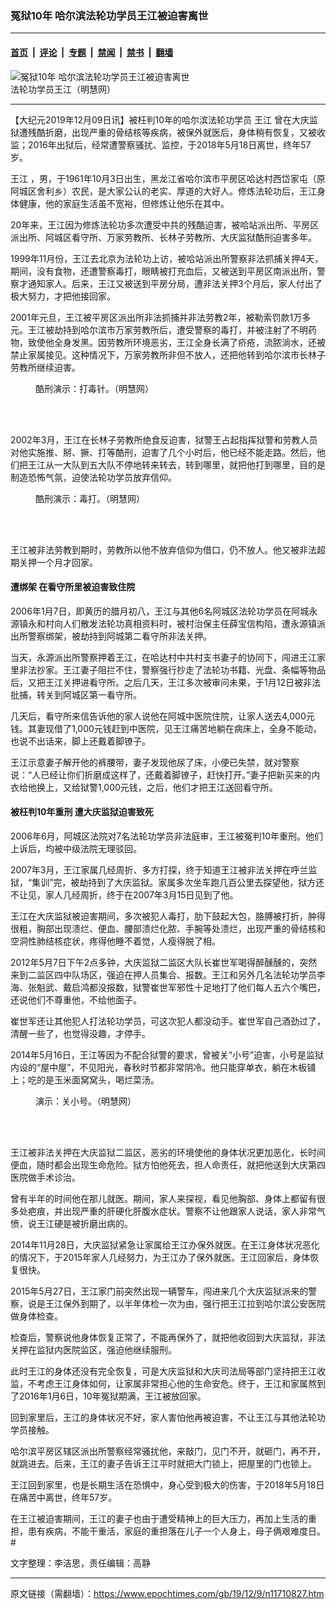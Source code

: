 ### 冤狱10年 哈尔滨法轮功学员王江被迫害离世

---

#### [首页](../../../..?n11710827) &nbsp;|&nbsp; [评论](../../../../../epoch-comment?n11710827) &nbsp;|&nbsp; [专题](../../../../../epoch-special?n11710827) &nbsp;|&nbsp; [禁闻](../../../../../epoch-news?n11710827) &nbsp;|&nbsp; [禁书](../../../../../books?n11710827) &nbsp;|&nbsp; [翻墙](https://github.com/gfw-breaker/nogfw/blob/master/README.md?n11710827)


<div><img alt="冤狱10年 哈尔滨法轮功学员王江被迫害离世" class="attachment-djy_600_400 size-djy_600_400 wp-post-image" src="https://i.epochtimes.com/assets/uploads/2019/12/11-4-600x400.jpg"/>
<div class="caption">
 法轮功学员王江（明慧网）
</div></div><hr/><div class="post_content" id="artbody" itemprop="articleBody">
 <!-- article content begin -->
 <p>
  【大纪元2019年12月09日讯】被枉判10年的哈尔滨法轮功学员
  <ok href="https://www.epochtimes.com/gb/tag/%E7%8E%8B%E6%B1%9F.html">
   王江
  </ok>
  曾在大庆监狱遭残酷折磨，出现严重的骨结核等疾病，被保外就医后，身体稍有恢复，又被收监；2016年出狱后，经常遭警察骚扰、监控，于2018年5月18日离世，终年57岁。
 </p>
 <p>
  <ok href="https://www.epochtimes.com/gb/tag/%E7%8E%8B%E6%B1%9F.html">
   王江
  </ok>
  ，男，于1961年10月3日出生，黑龙江省哈尔滨市平房区哈达村西岱家屯（原阿城区舍利乡）农民，是大家公认的老实、厚道的大好人。修炼法轮功后，王江身体健康，他的家庭生活虽不宽裕，但修炼让他乐在其中。
 </p>
 <p>
  20年来，王江因为修炼法轮功多次遭受中共的残酷迫害，被哈站派出所、平房区派出所、阿城区看守所、万家劳教所、长林子劳教所、大庆监狱酷刑迫害多年。
 </p>
 <p>
  1999年11月份，王江去北京为法轮功上访，被哈站派出所警察非法抓捕关押4天，期间，没有食物，还遭警察毒打，眼睛被打充血后，又被送到平房区南派出所，警察才通知家人。后来，王江又被送到平房分局，遭非法关押3个月后，家人付出了极大努力，才把他接回家。
 </p>
 <p>
  2001年元旦，王江被平房区派出所非法抓捕并非法劳教2年，被勒索罚款1万多元。王江被劫持到哈尔滨市万家劳教所后，遭受警察的毒打，并被注射了不明药物，致使他全身发黑。因劳教所环境恶劣，王江全身长满了疥疮，流脓淌水，还被禁止家属接见。这种情况下，万家劳教所非但不放人，还把他转到哈尔滨市长林子劳教所继续迫害。
 </p>
 <figure aria-describedby="caption-attachment-11710849" class="wp-caption aligncenter" id="attachment_11710849" style="width: 258px">
  <ok href="https://i.epochtimes.com/assets/uploads/2019/12/2004-9-1-liaokuxing14.jpg" target="_blank">
   <img alt="" class="wp-image-11710849" src="https://i.epochtimes.com/assets/uploads/2019/12/2004-9-1-liaokuxing14-600x449.jpg"/>
  </ok>
  <br/><figcaption class="wp-caption-text" id="caption-attachment-11710849">
   酷刑演示：打毒针。（明慧网）
  </figcaption><br/>
 </figure><br/>
 <p>
  2002年3月，王江在长林子劳教所绝食反迫害，狱警王占起指挥狱警和劳教人员对他实施推、掰、撅、打等酷刑，迫害了几个小时后，他已经不能走路。然后，他们把王江从一大队到五大队不停地转来转去，转到哪里，就把他打到哪里，目的是制造恐怖气氛，迫使法轮功学员放弃信仰。
 </p>
 <figure aria-describedby="caption-attachment-11710850" class="wp-caption aligncenter" id="attachment_11710850" style="width: 286px">
  <ok href="https://i.epochtimes.com/assets/uploads/2019/12/2005-3-19-clz-01.jpg" target="_blank">
   <img alt="" class="wp-image-11710850" src="https://i.epochtimes.com/assets/uploads/2019/12/2005-3-19-clz-01-600x522.jpg"/>
  </ok>
  <br/><figcaption class="wp-caption-text" id="caption-attachment-11710850">
   酷刑演示：毒打。（明慧网）
  </figcaption><br/>
 </figure><br/>
 <p>
  王江被非法劳教到期时，劳教所以他不放弃信仰为借口，仍不放人。他又被非法超期关押一个月才回家。
 </p>
 <h4>
  <b>
   遭绑架 在看守所里被迫害致住院
  </b>
 </h4>
 <p>
  2006年1月7日，即黄历的腊月初八，王江与其他6名阿城区法轮功学员在阿城永源镇永和村向人们散发法轮功真相资料时，被村治保主任薛宝信构陷，遭永源镇派出所警察绑架，被劫持到阿城第二看守所非法关押。
 </p>
 <p>
  当天，永源派出所警察押着王江，在哈达村中共村支书妻子的协同下，闯进王江家里非法抄家。王江妻子阻拦不住，警察强行抄走了法轮功书籍、光盘、条幅等物品后，又把王江关押进看守所。之后几天，王江多次被审问未果，于1月12日被非法批捕，转关到阿城区第一看守所。
 </p>
 <p>
  几天后，看守所来信告诉他的家人说他在阿城中医院住院，让家人送去4,000元钱。其妻现借了1,000元钱赶到中医院，见王江痛苦地躺在病床上，全身不能动，也说不出话来，脚上还戴着脚镣子。
 </p>
 <p>
  王江示意妻子解开他的裤腰带，妻子发现他尿了床，小便已失禁，就对警察说：“人已经让你们折磨成这样了，还戴着脚镣子，赶快打开。”妻子把新买来的内衣给他换上，又给狱警1,000元钱，之后，他们才把王江送回看守所。
 </p>
 <h4>
  <b>
   被枉判10年重刑 遭大庆监狱迫害致死
  </b>
 </h4>
 <p>
  2006年6月，阿城区法院对7名法轮功学员非法庭审，王江被冤判10年重刑。他们上诉后，均被中级法院无理驳回。
 </p>
 <p>
  2007年3月，王江家属几经周折、多方打探，终于知道王江被非法关押在呼兰监狱，“集训”完，被劫持到了大庆监狱。家属多次坐车跑几百公里去探望他，狱方还不让见，家人几经周折，终于在2007年3月15日见到了他。
 </p>
 <p>
  王江在大庆监狱被迫害期间，多次被犯人毒打，肋下鼓起大包，胳膊被打折，肿得很粗，胸部出现溃烂、便血、腰部溃烂化脓、手腕等处溃烂，出现严重的骨结核和空洞性肺结核症状，疼得他睡不着觉，人瘦得脱了相。
 </p>
 <p>
  2012年5月7日下午2点多钟，大庆监狱二监区大队长崔世军喝得醉醺醺的，突然来到二监区四中队场区，强迫在押人员集合、报数。王江和另外几名法轮功学员李海、张魁武、戴启鸿都没报数，狱警崔世军邪性十足地打了他们每人五六个嘴巴，还说他们不尊重他，不给他面子。
 </p>
 <p>
  崔世军还让其他犯人打法轮功学员，可这次犯人都没动手。崔世军自己酒劲过了，清醒一些了，也觉得没趣，才停手。
 </p>
 <p>
  2014年5月16日，王江等因为不配合狱警的要求，曾被关“小号”迫害，小号是监狱内设的“屋中屋”，不见阳光，春秋时节都非常阴冷。他只能穿单衣，躺在木板铺上；吃的是玉米面窝窝头，喝烂菜汤。
 </p>
 <figure aria-describedby="caption-attachment-11710851" class="wp-caption aligncenter" id="attachment_11710851" style="width: 271px">
  <ok href="https://i.epochtimes.com/assets/uploads/2019/12/2005-10-15-heizuizi-06.jpg" target="_blank">
   <img alt="" class="wp-image-11710851" src="https://i.epochtimes.com/assets/uploads/2019/12/2005-10-15-heizuizi-06-600x450.jpg"/>
  </ok>
  <br/><figcaption class="wp-caption-text" id="caption-attachment-11710851">
   演示：关小号。（明慧网）
  </figcaption><br/>
 </figure><br/>
 <div class="ar_articleContent" id="ar_bArticleContent">
  <p>
   王江被非法关押在大庆监狱二监区，恶劣的环境使他的身体状况更加恶化，长时间便血，随时都会出现生命危险。狱方怕他死去，担人命责任，就把他送到大庆第四医院做手术诊治。
  </p>
  <p>
   曾有半年的时间他在那儿就医。期间，家人来探视，看见他胸部、身体上都留有很多处疤痕，并出现严重的肝硬化肝腹水症状。警察不让他跟家人说话，家人非常气愤，说王江硬是被折磨出病的。
  </p>
  <p>
   2014年11月28日，大庆监狱紧急让家属给王江办保外就医。在王江身体状况恶化的情况下，于2015年家人几经努力，为王江办了保外就医。王江回家后，身体恢复很快。
  </p>
  <p>
   2015年5月27日，王江家门前突然出现一辆警车，闯进来几个大庆监狱派来的警察，说是王江保外到期了，以半年体检一次为由，强行把王江拉到哈尔滨公安医院做身体检查。
  </p>
  <p>
   检查后，警察说他身体恢复正常了，不能再保外了，就把他收回到大庆监狱，非法关押在监狱内医院监区，强迫他继续服刑。
  </p>
  <p>
   此时王江的身体还没有完全恢复，可是大庆监狱和大庆司法局等部门坚持把王江收监，不考虑王江身体如何，让家属非常担心他的生命安危。终于，王江和家属熬到了2016年1月6日，10年冤狱期满，王江被放回家。
  </p>
  <p>
   回到家里后，王江的身体状况不好，家人害怕他再被迫害，不让王江与其他法轮功学员接触。
  </p>
  <p>
   哈尔滨平房区辖区派出所警察经常骚扰他，来敲门，见门不开，就砸门，再不开，就跳进去。后来，王江的妻子告诉王江平时就把大门锁上，把屋里的门也锁上。
  </p>
  <p>
   王江回到家里，也是长期生活在恐惧中，身心受到极大的伤害，于2018年5月18日在痛苦中离世，终年57岁。
  </p>
  <p>
   在王江被迫害期间，王江的妻子也由于遭受精神上的巨大压力，再加上生活的重担，患有疾病，不能干重活，家庭的重担落在儿子一个人身上，母子俩艰难度日。#
  </p>
  <p>
   文字整理：李洁思，责任编辑：高静
  </p>
 </div>
 <!-- article content end -->
 <div id="below_article_ad">
 </div>
</div>


---

原文链接（需翻墙）：https://www.epochtimes.com/gb/19/12/9/n11710827.htm